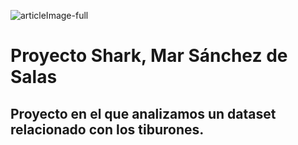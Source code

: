 ![articleImage-full](https://user-images.githubusercontent.com/110724649/185570313-7fbe30c3-62b3-45ee-a851-563d2c2183e3.jpg)
# Proyecto Shark, Mar Sánchez de Salas
## Proyecto en el que analizamos un dataset relacionado con los tiburones. 



